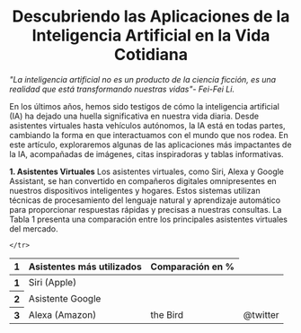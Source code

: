 <h1 align="center">Descubriendo las Aplicaciones de la Inteligencia Artificial en la Vida Cotidiana</h1>

*"La inteligencia artificial no es un producto de la ciencia ficción, es una realidad que está transformando nuestras vidas"- Fei-Fei Li.* 

En los últimos años, hemos sido testigos de cómo la inteligencia artificial (IA) ha dejado una huella significativa en nuestra vida diaria. Desde asistentes virtuales hasta vehículos autónomos, la IA está en todas partes, cambiando la forma en que interactuamos con el mundo que nos rodea. En este artículo, exploraremos algunas de las aplicaciones más impactantes de la IA, acompañadas de imágenes, citas inspiradoras y tablas informativas.

 **1. Asistentes Virtuales**
Los asistentes virtuales, como Siri, Alexa y Google Assistant, se han convertido en compañeros digitales omnipresentes en nuestros dispositivos inteligentes y hogares. Estos sistemas utilizan técnicas de procesamiento del lenguaje natural y aprendizaje automático para proporcionar respuestas rápidas y precisas a nuestras consultas.
La Tabla 1 presenta una comparación entre los principales asistentes virtuales del mercado.


<table class="table">
  <thead>
    <tr>
     <th scope="row">1</th>
      <th scope="col">Asistentes más utilizados</th>
      <th scope="col">Comparación en %</th>
      
    </tr>
  </thead>
  <tbody>
    <tr>
      <th scope="row">1</th>
      <td>Siri (Apple)</td>
      <td></td>
      <td></td>
    </tr>
    <tr>
      <th scope="row">2</th>
      <td>Asistente Google</td>
      <td></td>
      <td></td>
    </tr>
    <tr>
      <th scope="row">3</th>
      <td>Alexa (Amazon)</td>
      <td>the Bird</td>
      <td>@twitter</td>
    </tr>
  </tbody>
</table>
